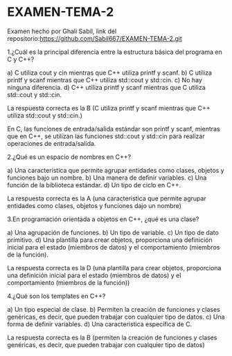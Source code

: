 # EXAMEN-TEMA-2
Examen hecho por Ghali Sabil, link del repositorio:https://github.com/Sabil667/EXAMEN-TEMA-2.git

1.¿Cuál es la principal diferencia entre la estructura básica del programa en C y C++?

a) C utiliza cout y cin mientras que C++ utiliza printf y scanf.
b) C utiliza printf y scanf mientras que C++ utiliza std::cout y std::cin.
c) No hay ninguna diferencia.
d) C++ utiliza printf y scanf mientras que C utiliza std::cout y std::cin.


La respuesta correcta es la B (C utiliza printf y scanf mientras que C++ utiliza std::cout y std::cin.)

En C, las funciones de entrada/salida estándar son printf y scanf, mientras que en C++, se utilizan las funciones std::cout y std::cin para realizar operaciones de entrada/salida.


2.¿Qué es un espacio de nombres en C++?

a) Una característica que permite agrupar entidades como clases, objetos y funciones bajo un nombre.
b) Una manera de definir variables.
c) Una función de la biblioteca estándar.
d) Un tipo de ciclo en C++.

La respuesta correcta es la A (una caracteristica que permite agrupar entidades como clases, objetos y funciones dajo un nombre)


3.En programación orientada a objetos en C++, ¿qué es una clase?

a) Una agrupación de funciones.
b) Un tipo de variable.
c) Un tipo de dato primitivo.
d) Una plantilla para crear objetos, proporciona una definición inicial para el estado (miembros de datos) y el comportamiento (miembros de la función).


La respuesta correcta es la D (una plantilla para crear objetos, proporciona una definición inicial para el estado (miembros de datos) y el comportamiento (miembros de la función))


4.¿Qué son los templates en C++?

a) Un tipo especial de clase.
b) Permiten la creación de funciones y clases genéricas, es decir, que pueden trabajar con cualquier tipo de datos.
c) Una forma de definir variables.
d) Una característica específica de C.


La respuesta correcta es la B (permiten la creación de funciones y clases genéricas, es decir, que pueden trabajar con cualquier tipo de datos)




